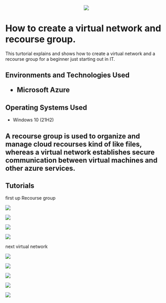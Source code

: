 <p align="center">
<img src=https://i.imgur.com/kOUpzd6.jpeg/>
</p>

<h1>How to create a virtual network and recourse group.</h1>
This turtorial explains and shows how to create a virtual network and a recourse group for a beginner just starting out in IT.<br />


<h2>Environments and Technologies Used</h2\>

- Microsoft Azure 


<h2>Operating Systems Used </h2>

- Windows 10</b> (21H2)

<h2>A recourse group is used to organize and manage cloud recourses kind of like files, whereas a virtual network establishes secure communication between virtual machines and other azure services.</h2>


<h2>Tutorials</h2>

first up Recourse group 
<p>
<img src=https://i.imgur.com/6WfAscO.png>
</p>
<p>


<p>
<img src=https://i.imgur.com/PCi4BOL.png>
</p>
<p>


<p>
<img src=https://i.imgur.com/ux3QbuJ.png>
</p>
<p>


<p>
<img src=https://i.imgur.com/rYT37J7.png>
</p>
<p>

next virtual network
<p>
<img src=https://i.imgur.com/ZDSbot5.png>
</p>
<p>


<p>
<img src=https://i.imgur.com/SM1GvvN.png>
</p>
<p>


<p>
<img src=https://i.imgur.com/W7JthaP.png>
</p>
<p>



<p>
<img src=https://i.imgur.com/lvLBauW.png>
</p>
<p>


<p>
<img src=https://i.imgur.com/E7bQCne.png>
</p>
<p>


